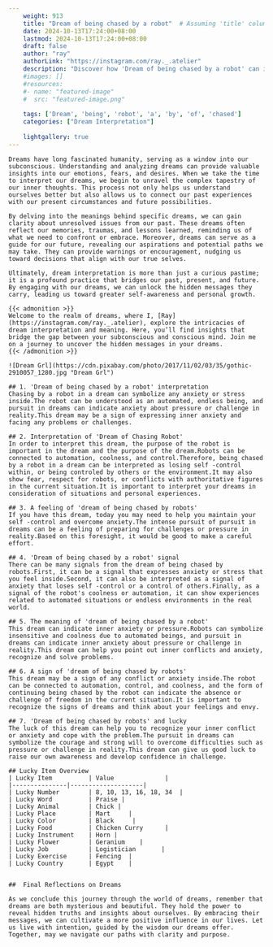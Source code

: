 ```yaml
---
    weight: 913
    title: "Dream of being chased by a robot"  # Assuming 'title' column exists
    date: 2024-10-13T17:24:00+08:00
    lastmod: 2024-10-13T17:24:00+08:00
    draft: false
    author: "ray"
    authorLink: "https://instagram.com/ray._.atelier"
    description: "Discover how 'Dream of being chased by a robot' can interpret your future and uncover its significant meanings in your life."
    #images: []
    #resources:
    #- name: "featured-image"
    #  src: "featured-image.png"
    
    tags: ['Dream', 'being', 'robot', 'a', 'by', 'of', 'chased']
    categories: ["Dream Interpretation"]
    
    lightgallery: true
---
```

    
    Dreams have long fascinated humanity, serving as a window into our subconscious. Understanding and analyzing dreams can provide valuable insights into our emotions, fears, and desires. When we take the time to interpret our dreams, we begin to unravel the complex tapestry of our inner thoughts. This process not only helps us understand ourselves better but also allows us to connect our past experiences with our present circumstances and future possibilities.
    
    By delving into the meanings behind specific dreams, we can gain clarity about unresolved issues from our past. These dreams often reflect our memories, traumas, and lessons learned, reminding us of what we need to confront or embrace. Moreover, dreams can serve as a guide for our future, revealing our aspirations and potential paths we may take. They can provide warnings or encouragement, nudging us toward decisions that align with our true selves.
    
    Ultimately, dream interpretation is more than just a curious pastime; it is a profound practice that bridges our past, present, and future. By engaging with our dreams, we can unlock the hidden messages they carry, leading us toward greater self-awareness and personal growth.
    
    {{< admonition >}}
    Welcome to the realm of dreams, where I, [Ray](https://instagram.com/ray._.atelier), explore the intricacies of dream interpretation and meaning. Here, you’ll find insights that bridge the gap between your subconscious and conscious mind. Join me on a journey to uncover the hidden messages in your dreams.
    {{< /admonition >}}
    
    ![Dream Grl](https://cdn.pixabay.com/photo/2017/11/02/03/35/gothic-2910057_1280.jpg "Dream Grl")
    
    ## 1. 'Dream of being chased by a robot' interpretation
    Chasing by a robot in a dream can symbolize any anxiety or stress inside.The robot can be understood as an automated, endless being, and pursuit in dreams can indicate anxiety about pressure or challenge in reality.This dream may be a sign of expressing inner anxiety and facing any problems or challenges.
    
    ## 2. Interpretation of 'Dream of Chasing Robot'
    In order to interpret this dream, the purpose of the robot is important in the dream and the purpose of the dream.Robots can be connected to automation, coolness, and control.Therefore, being chased by a robot in a dream can be interpreted as losing self -control within, or being controled by others or the environment.It may also show fear, respect for robots, or conflicts with authoritative figures in the current situation.It is important to interpret your dreams in consideration of situations and personal experiences.
    
    ## 3. A feeling of 'dream of being chased by robots'
    If you have this dream, today you may need to help you maintain your self -control and overcome anxiety.The intense pursuit of pursuit in dreams can be a feeling of preparing for challenges or pressure in reality.Based on this foresight, it would be good to make a careful effort.
    
    ## 4. 'Dream of being chased by a robot' signal
    There can be many signals from the dream of being chased by robots.First, it can be a signal that expresses anxiety or stress that you feel inside.Second, it can also be interpreted as a signal of anxiety that loses self -control or a control of others.Finally, as a signal of the robot's coolness or automation, it can show experiences related to automated situations or endless environments in the real world.
    
    ## 5. The meaning of 'dream of being chased by a robot'
    This dream can indicate inner anxiety or pressure.Robots can symbolize insensitive and coolness due to automated beings, and pursuit in dreams can indicate inner anxiety about pressure or challenge in reality.This dream can help you point out inner conflicts and anxiety, recognize and solve problems.
    
    ## 6. A sign of 'dream of being chased by robots'
    This dream may be a sign of any conflict or anxiety inside.The robot can be connected to automation, control, and coolness, and the form of continuing being chased by the robot can indicate the absence or challenge of freedom in the current situation.It is important to recognize the signs of dreams and think about your feelings and envy.
    
    ## 7. 'Dream of being chased by robots' and lucky
    The luck of this dream can help you to recognize your inner conflict or anxiety and cope with the problem.The pursuit in dreams can symbolize the courage and strong will to overcome difficulties such as pressure or challenge in reality.This dream can give us good luck to raise our own awareness and develop confidence in challenge.
    
    ## Lucky Item Overview
    | Lucky Item          | Value              |
    |---------------|--------------------|
    | Lucky Number        | 8, 10, 13, 16, 18, 34  |
    | Lucky Word          | Praise |
    | Lucky Animal        | Chick |
    | Lucky Place         | Mart     |
    | Lucky Color         | Black     |
    | Lucky Food          | Chicken Curry      |
    | Lucky Instrument    | Horn |
    | Lucky Flower        | Geranium    |
    | Lucky Job           | Logistician       |
    | Lucky Exercise      | Fencing  |
    | Lucky Country       | Egypt    |
    
    
    ##  Final Reflections on Dreams
    
    As we conclude this journey through the world of dreams, remember that dreams are both mysterious and beautiful. They hold the power to reveal hidden truths and insights about ourselves. By embracing their messages, we can cultivate a more positive influence in our lives. Let us live with intention, guided by the wisdom our dreams offer. Together, may we navigate our paths with clarity and purpose.
    
